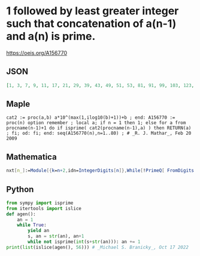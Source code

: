 # 1 followed by least greater integer such that concatenation of a\(n\-1\) and a\(n\) is prime\.
https://oeis.org/A156770
## JSON
```JSON
[1, 3, 7, 9, 11, 17, 21, 29, 39, 43, 49, 51, 53, 81, 91, 99, 103, 123, 127, 133, 153, 191, 227, 231, 241, 249, 253, 273, 281, 291, 293, 311, 323, 333, 337, 339, 341, 347, 359, 377, 387, 397, 427, 429, 431, 441, 443, 453, 461, 467, 471, 481, 489, 493, 523, 541]
```
## Maple
```Maple
cat2 := proc(a,b) a*10^(max(1,ilog10(b)+1))+b ; end: A156770 := proc(n) option remember ; local a; if n = 1 then 1; else for a from procname(n-1)+1 do if isprime( cat2(procname(n-1),a) ) then RETURN(a) ; fi; od: fi; end: seq(A156770(n),n=1..80) ; # _R. J. Mathar_, Feb 20 2009
```
## Mathematica
```Mathematica
nxt[n_]:=Module[{k=n+2,idn=IntegerDigits[n]},While[!PrimeQ[ FromDigits[ Join[ idn, IntegerDigits[ k]]]],k = k+2];k]; NestList[nxt,1,60] (* _Harvey P. Dale_, Jul 09 2015 *)
```
## Python
```Python
from sympy import isprime
from itertools import islice
def agen():
    an = 1
    while True:
        yield an
        s, an = str(an), an+1
        while not isprime(int(s+str(an))): an += 1
print(list(islice(agen(), 56))) # _Michael S. Branicky_, Oct 17 2022
```
